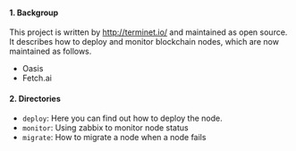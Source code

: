 

#### 1. Backgroup

This project is written by http://terminet.io/ and maintained as open source. It describes how to deploy and monitor blockchain nodes, which are now maintained as follows.

- Oasis
- Fetch.ai

#### 2. Directories

- `deploy`: Here you can find out how to deploy the node.
- `monitor`: Using zabbix to monitor node status
- `migrate`: How to migrate a node when a node fails

